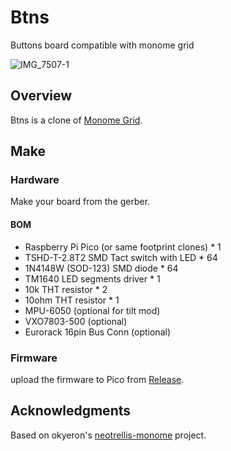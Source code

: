 # Btns
Buttons board compatible with monome grid

![IMG_7507-1](https://github.com/user-attachments/assets/b30c0268-ae4c-49fb-9283-8914aa79c777)


## Overview
Btns is a clone of [Monome Grid]([url](https://monome.org)).


## Make
### Hardware
Make your board from the gerber.

#### BOM
+ Raspberry Pi Pico (or same footprint clones) * 1
+ TSHD-T-2.8T2 SMD Tact switch with LED * 64
+ 1N4148W (SOD-123) SMD diode * 64
+ TM1640 LED segments driver * 1
+ 10k THT resistor * 2
+ 10ohm THT resistor * 1
+ MPU-6050 (optional for tilt mod)
+ VXO7803-500 (optional)
+ Eurorack 16pin Bus Conn (optional)

### Firmware
upload the firmware to Pico from [Release]([url](https://github.com/hugelton/Btns/releases/tag/0.3)). 

## Acknowledgments
Based on okyeron's [neotrellis-monome](https://github.com/okyeron/neotrellis-monome/) project.
